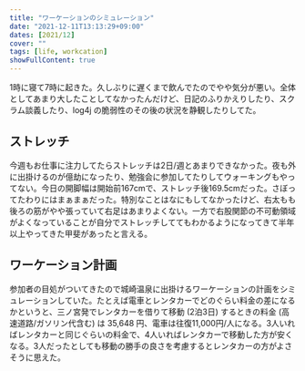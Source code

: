 ```yaml
---
title: "ワーケーションのシミュレーション"
date: "2021-12-11T13:13:29+09:00"
dates: [2021/12]
cover: ""
tags: [life, workcation]
showFullContent: true
---
```


1時に寝て7時に起きた。久しぶりに遅くまで飲んでたのでやや気分が悪い。全体としてあまり大したことしてなかったんだけど、日記のふりかえりしたり、スクラム談義したり、log4j の脆弱性のその後の状況を静観したりしてた。

## ストレッチ

今週もお仕事に注力してたらストレッチは2日/週とあまりできなかった。夜も外に出掛けるのが億劫になったり、勉強会に参加してたりしてウォーキングもやってない。今日の開脚幅は開始前167cmで、ストレッチ後169.5cmだった。さぼってたわりにはまぁまぁだった。特別なことはなにもしてなかったけど、右太もも後ろの筋がやや張っていて右足はあまりよくない。一方で右股関節の不可動領域がよくなっていることが自分でストレッチしててもわかるようになってきて半年以上やってきた甲斐があったと言える。

## ワーケーション計画

参加者の目処がついてきたので城崎温泉に出掛けるワーケーションの計画をシミュレーションしていた。たとえば電車とレンタカーでどのぐらい料金の差になるかというと、三ノ宮発でレンタカーを借りて移動 (2泊3日) するときの料金 (高速道路/ガソリン代含む) は 35,648 円、電車は往復11,000円/人になる。3人いればレンタカーと同じぐらいの料金で、4人いればレンタカーで移動した方が安くなる。3人だったとしても移動の勝手の良さを考慮するとレンタカーの方がよさそうに思えた。
